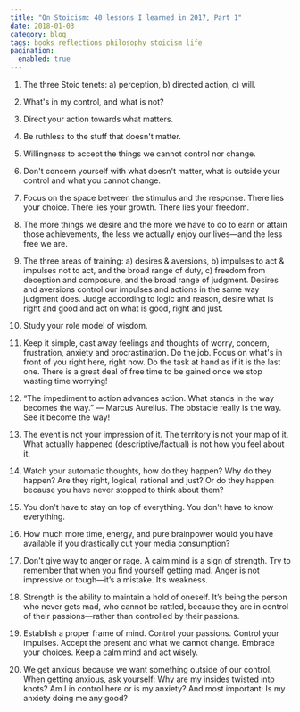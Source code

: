 ```yaml
---
title: "On Stoicism: 40 lessons I learned in 2017, Part 1"
date: 2018-01-03
category: blog
tags: books reflections philosophy stoicism life
pagination:
  enabled: true
---
```


1. The three Stoic tenets: a) perception, b) directed action, c) will.

2. What's in my control, and what is not?

3. Direct your action towards what matters.

4. Be ruthless to the stuff that doesn't matter.

5. Willingness to accept the things we cannot control nor change.

6. Don't concern yourself with what doesn't matter, what is outside your control and what you cannot change.

7. Focus on the space between the stimulus and the response. There lies your choice. There lies your growth. There lies your freedom.

8. The more things we desire and the more we have to do to earn or attain those achievements, the less we actually enjoy our lives—and the less free we are.

9. The three areas of training: a) desires & aversions, b) impulses to act & impulses not to act, and the broad range of duty, c) freedom from deception and composure, and the broad range of judgment. Desires and aversions control our impulses and actions in the same
way judgment does. Judge according to logic and reason, desire what is right and good and act on what is good, right and just.

10. Study your role model of wisdom.

11. Keep it simple, cast away feelings and thoughts of worry, concern, frustration, anxiety and procrastination. Do the job. Focus on what's in front of you right here, right now. Do the task at hand as if it is the last one. There is a great deal of free time to be gained once we stop wasting time worrying!

12. “The impediment to action advances action. What stands in the way becomes the way.” — Marcus Aurelius. The obstacle really is the way. See it become the way!

13. The event is not your impression of it. The territory is not your map of it. What actually happened (descriptive/factual) is not how you feel about it.

14. Watch your automatic thoughts, how do they happen? Why do they happen? Are they right, logical, rational and just? Or do they happen because you have never stopped to think about them?

15. You don't have to stay on top of everything. You don't have to know everything.

16. How much more time, energy, and pure brainpower would you have available if you drastically cut your media consumption?

17. Don't give way to anger or rage. A calm mind is a sign of strength. Try to remember that when you find yourself getting mad. Anger is not impressive or tough—it’s a mistake. It’s weakness.

18. Strength is the ability to maintain a hold of oneself. It’s being the person who never gets mad, who cannot be rattled, because they are in control of their passions—rather than controlled by their passions.

19. Establish a proper frame of mind. Control your passions. Control your impulses. Accept the present and what we cannot change. Embrace your choices. Keep a calm mind and act wisely.

20. We get anxious because we want something outside of our control. When getting anxious, ask yourself: Why are my insides twisted into knots? Am I in control here or is my anxiety? And most important: Is my anxiety doing me any good?

